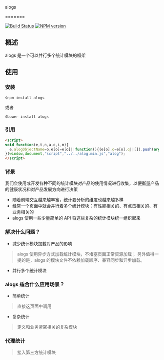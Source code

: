 alogs

=======

[![Build Status](https://img.shields.io/travis/fex-team/alogs/master.svg)](https://travis-ci.org/zswang/alogs)
[![NPM version](https://img.shields.io/npm/v/alogs.svg)](http://badge.fury.io/js/alogs)

## 概述

alogs 是一个可以并行多个统计模块的框架

## 使用

### 安装

```
$npm install alogs
```

或者

```
$bower install alogs
```

### 引用

```html
<script>
void function(e,t,n,a,o,i,m){
  e.alogObjectName=o,e[o]=e[o]||function(){(e[o].q=e[o].q||[]).push(arguments)},e[o].l=e[o].l||+new Date,i=t.createElement(n),i.asyn=1,i.src=a,m=t.getElementsByTagName(n)[0],m.parentNode.insertBefore(i,m);
}(window,document,"script","../../alog.min.js","alog");
</script>
```

### 背景

我们会使用或开发各种不同的统计模块对产品的使用情况进行收集，以便衡量产品的健康状况和对产品发展方向进行决策

+ 随着前端交互越来越丰富，统计要分析的维度也越来越多样
+ 经常一个页面中就会并行着多个统计模块：有性能相关的、有点击相关的、有业务相关的
+ alogs 使用一些少量简单的 API 将这些复杂的统计模块统一组织起来

### 解决什么问题？

+ 减少统计模块加载对产品的影响

> alogs 使用异步方式加载统计模块，不堵塞页面正常资源加载；
> 另外值得一提的是，alogs 的模块文件不依赖加载顺序、兼容同步和异步加载。

+ 并行多个统计模块

### alogs 适合什么应用场景？

+ 简单统计

> 直接这页面中调用

+ 复杂统计

> 定义和业务紧密相关的复杂模块

### 代理统计

> 接入第三方统计模块
